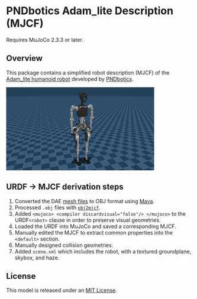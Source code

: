 # PNDbotics Adam_lite Description (MJCF)

Requires MuJoCo 2.3.3 or later.

## Overview

This package contains a simplified robot description (MJCF) of the
[Adam_lite humanoid robot](https://www.pndbotics.com/humanoid) developed by [PNDbotics](https://www.pndbotics.com/about).

<p float="left">
  <img src="Adam_lite.png" width="400">
</p>

## URDF → MJCF derivation steps

1. Converted the DAE [mesh
   files](https://github.com/RethinkRobotics/sawyer_robot/tree/master/sawyer_description/meshes)
   to OBJ format using [Maya](https://www.autodesk.com/sg/products/maya/overview?term=1-YEAR&tab=subscription).
2. Processed `.obj` files with [`obj2mjcf`](https://github.com/kevinzakka/obj2mjcf).
3. Added `<mujoco> <compiler discardvisual="false"/> </mujoco>` to the
   URDF`<robot>` clause in order to preserve visual geometries.
4. Loaded the URDF into MuJoCo and saved a corresponding MJCF.
5. Manually edited the MJCF to extract common properties into the `<default>` section.
6. Manually designed collision geometries.
7. Added `scene.xml` which includes the robot, with a textured groundplane, skybox, and haze.

## License

This model is released under an [MIT License](LICENSE).
